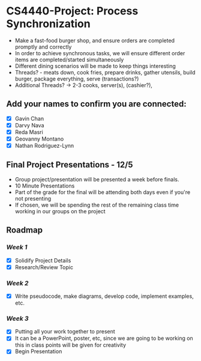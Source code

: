 # CS4440-Project: Process Synchronization
  + Make a fast-food burger shop, and ensure orders are completed promptly and correctly
  + In order to achieve synchronous tasks, we will ensure different order items are completed/started simultaneously
  + Different dining scenarios will be made to keep things interesting
  + Threads? - meats down, cook fries, prepare drinks, gather utensils, build burger, package everything, serve (transactions?)
  + Additional Threads? -> 2-3 cooks, server(s), (cashier?),
  
## Add your names to confirm you are connected:
  - [x] Gavin Chan
  - [x] Darvy Nava
  - [x] Reda Masri
  - [x] Geovanny Montano
  - [x] Nathan Rodriguez-Lynn

## Final Project Presentations - 12/5
  + Group project/presentation will be presented a week before finals. 
  + 10 Minute Presentations 
  + Part of the grade for the final will be attending both days even if you're not presenting
  + If chosen, we will be spending the rest of the remaining class time working in our groups on the project

## Roadmap
  ### *Week 1*
  - [x] Solidify Project Details  
  - [x] Research/Review Topic
  ### *Week 2*
  - [x] Write pseudocode, make diagrams, develop code, implement examples, etc.
  ### *Week 3*
  - [x] Putting all your work together to present
  - [x] It can be a PowerPoint, poster, etc, since we are going to be working on this in class points will be given for creativity
  - [x] Begin Presentation
